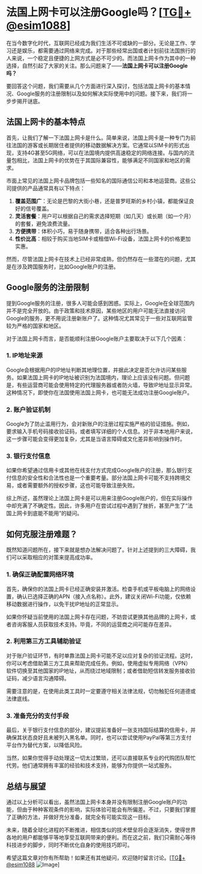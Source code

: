 # 法国上网卡可以注册Google吗？[[TG💪+ @esim1088](https://t.me/s/esim1088)]

在当今数字化时代，互联网已经成为我们生活不可或缺的一部分。无论是工作、学习还是娱乐，都需要通过网络来完成。对于那些经常出国或者计划前往法国旅行的人来说，一个稳定且便捷的上网方式是必不可少的。而法国上网卡作为其中的一种选择，自然引起了大家的关注。那么问题来了——**法国上网卡可以注册Google吗？**

要回答这个问题，我们需要从几个方面进行深入探讨，包括法国上网卡的基本情况、Google服务的注册限制以及如何解决实际使用中的问题。接下来，我们将一步步揭开谜底。

## 法国上网卡的基本特点

首先，让我们了解一下法国上网卡是什么。简单来说，法国上网卡是一种专门为前往法国的游客或长期居住者提供的移动数据解决方案。它通常以SIM卡的形式出现，支持4G甚至5G网络，可以在法国境内提供高速稳定的网络连接。与国内的流量包相比，法国上网卡的优势在于其国际兼容性，能够满足不同国家和地区的需求。

市面上常见的法国上网卡品牌包括一些知名的国际通信公司和本地运营商。这些公司提供的产品通常具有以下特点：

1. **覆盖范围广**：无论是巴黎的大街小巷，还是普罗旺斯的乡村小镇，都能保证良好的信号覆盖。
2. **灵活套餐**：用户可以根据自己的需求选择短期（如几天）或长期（如一个月）的套餐，避免浪费流量。
3. **方便携带**：体积小巧，易于随身携带，适合各种出行场景。
4. **性价比高**：相较于购买当地SIM卡或租借Wi-Fi设备，法国上网卡的价格更加实惠。

然而，尽管法国上网卡在技术上已经非常成熟，但仍然存在一些潜在的问题，尤其是在涉及跨国服务时，比如Google账户的注册。

## Google服务的注册限制

提到Google服务的注册，很多人可能会感到困惑。实际上，Google在全球范围内并不是完全开放的。由于政策和技术原因，某些地区的用户可能无法直接访问Google的服务，更不用说注册新账户了。这种情况尤其常见于一些对互联网监管较为严格的国家和地区。

对于法国上网卡而言，是否能顺利注册Google账户主要取决于以下几个因素：

### 1. IP地址来源

Google会根据用户的IP地址判断其地理位置，并据此决定是否允许访问某些服务。如果法国上网卡的IP地址被识别为法国境内，理论上应该没有问题。但问题是，有些运营商可能会使用特定的代理服务器或者防火墙，导致IP地址显示异常。这种情况下，即使你在法国使用法国上网卡，也可能无法成功注册Google账户。

### 2. 账户验证机制

Google为了防止滥用行为，会对新账户的注册过程实施严格的验证措施。例如，要求输入手机号码接收验证码，或者填写详细的个人信息。对于非本地用户来说，这一步骤可能会变得更加复杂，尤其是当语言障碍或文化差异影响到操作时。

### 3. 银行支付信息

如果你希望通过信用卡或其他在线支付方式完成Google账户的注册，那么银行支付信息的安全性和合法性也是一个重要考量。部分法国上网卡可能不支持跨境交易，或者需要额外的授权步骤，这也可能导致注册失败。

综上所述，虽然理论上法国上网卡是可以用来注册Google账户的，但在实际操作中却充满了不确定性。因此，许多用户在尝试过程中遇到了挫折，甚至产生了“法国上网卡到底能不能用”的疑问。

## 如何克服注册难题？

既然知道问题所在，接下来就是想办法解决问题了。针对上述提到的三大障碍，我们可以采取相应的对策来提高成功率。

### 1. 确保正确配置网络环境

首先，确保你的法国上网卡已经正确安装并激活。检查手机或平板电脑上的网络设置，确认已选择正确的APN（接入点名称）。此外，建议关闭Wi-Fi功能，仅依赖移动数据进行操作，以免干扰IP地址的正常显示。

如果你怀疑当前使用的法国上网卡存在问题，不妨尝试更换其他品牌的上网卡，或者咨询客服人员获取技术支持。毕竟，不同的运营商之间可能存在差异。

### 2. 利用第三方工具辅助验证

对于账户验证环节，有时单靠法国上网卡可能不足以应对复杂的验证流程。这时，你可以考虑借助第三方工具来帮助完成任务。例如，使用虚拟专用网络（VPN）软件切换至其他国家的IP地址，从而绕过地域限制；或者借助短信转发服务接收验证码，减少语言沟通障碍。

需要注意的是，在使用此类工具时一定要遵守相关法律法规，切勿触犯任何道德或法律底线。

### 3. 准备充分的支付手段

最后，关于银行支付信息的部分，建议提前准备好一张支持国际结算的信用卡，并确保其状态良好且未被列入黑名单。同时，也可以尝试使用PayPal等第三方支付平台作为替代方案，以降低风险。

当然，如果你觉得手动处理这一切太过繁琐，还可以直接联系专业的代购团队帮忙代劳。他们通常拥有丰富的经验和技术支持，能够为你提供一站式服务。

## 总结与展望

通过以上分析可以看出，虽然法国上网卡本身并没有限制注册Google账户的功能，但由于种种客观条件的影响，实际体验可能会有所偏差。不过，只要我们掌握了正确的方法，并做好充分准备，就完全有可能实现这一目标。

未来，随着全球化进程的不断推进，相信类似的技术壁垒将会逐渐消失，使得世界各地的用户都能够平等地享受互联网带来的便利。而在这之前，我们只需耐心等待科技进步的脚步，同时不断优化自身的使用技巧即可。

希望这篇文章对你有所帮助！如果还有其他疑问，欢迎随时留言讨论。[[TG💪+ @esim1088](https://t.me/s/esim1088) ![Image](https://i.postimg.cc/4NQfJmqS/Snipaste-2025-05-13-00-14-12.png)]